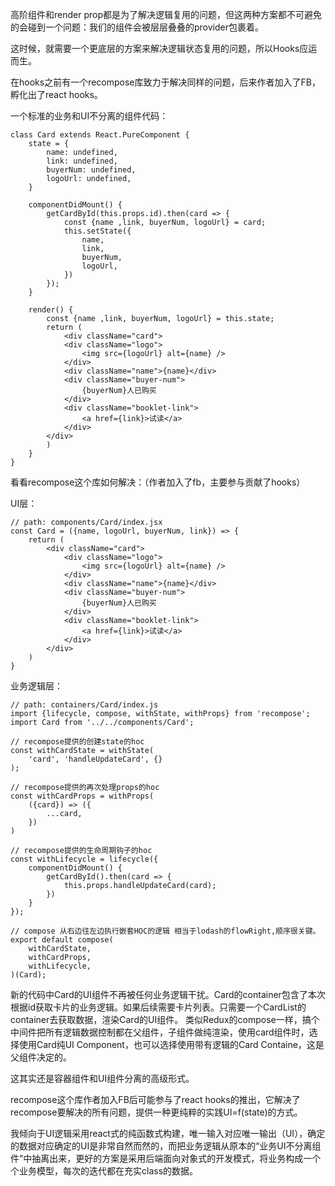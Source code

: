 
高阶组件和render prop都是为了解决逻辑复用的问题，但这两种方案都不可避免的会碰到一个问题：我们的组件会被层层叠叠的provider包裹着。

这时候，就需要一个更底层的方案来解决逻辑状态复用的问题，所以Hooks应运而生。

在hooks之前有一个recompose库致力于解决同样的问题，后来作者加入了FB，孵化出了react hooks。

一个标准的业务和UI不分离的组件代码：
```
class Card extends React.PureComponent {
    state = {
        name: undefined,
        link: undefined,
        buyerNum: undefined,
        logoUrl: undefined,
    }

    componentDidMount() {
        getCardById(this.props.id).then(card => {
            const {name ,link, buyerNum, logoUrl} = card;
            this.setState({
                name,
                link,
                buyerNum,
                logoUrl,
            })
        });
    }

    render() {
        const {name ,link, buyerNum, logoUrl} = this.state;
        return (
            <div className="card">
            <div className="logo">
                <img src={logoUrl} alt={name} />
            </div>
            <div className="name">{name}</div>
            <div className="buyer-num">
                {buyerNum}人已购买
            </div>
            <div className="booklet-link">
                <a href={link}>试读</a>
            </div>
        </div>
        )
    }
}
```

看看recompose这个库如何解决：（作者加入了fb，主要参与贡献了hooks）

UI层：
```
// path: components/Card/index.jsx
const Card = ({name, logoUrl, buyerNum, link}) => {
    return (
        <div className="card">
            <div className="logo">
                <img src={logoUrl} alt={name} />
            </div>
            <div className="name">{name}</div>
            <div className="buyer-num">
                {buyerNum}人已购买
            </div>
            <div className="booklet-link">
                <a href={link}>试读</a>
            </div>
        </div>
    )
}
```

业务逻辑层：
```
// path: containers/Card/index.js
import {lifecycle, compose, withState, withProps} from 'recompose';
import Card from '../../components/Card';

// recompose提供的创建state的hoc
const withCardState = withState(
    'card', 'handleUpdateCard', {}
);

// recompose提供的再次处理props的hoc
const withCardProps = withProps(
    ({card}) => ({
        ...card,
    })
)

// recompose提供的生命周期钩子的hoc
const withLifecycle = lifecycle({
    componentDidMount() {
        getCardById().then(card => {
            this.props.handleUpdateCard(card);
        })
    }
});

// compose 从右边往左边执行嵌套HOC的逻辑 相当于lodash的flowRight,顺序很关键。
export default compose(
    withCardState,
    withCardProps,
    withLifecycle,
)(Card);
```

新的代码中Card的UI组件不再被任何业务逻辑干扰。Card的container包含了本次根据id获取卡片的业务逻辑。如果后续需要卡片列表。只需要一个CardList的container去获取数据，渲染Card的UI组件。
类似Redux的compose一样，搞个中间件把所有逻辑数据控制都在父组件，子组件做纯渲染，使用card组件时，选择使用Card纯UI Component，也可以选择使用带有逻辑的Card Containe，这是父组件决定的。

这其实还是容器组件和UI组件分离的高级形式。

recompose这个库作者加入FB后可能参与了react hooks的推出，它解决了recompose要解决的所有问题，提供一种更纯粹的实践UI=f(state)的方式。

我倾向于UI逻辑采用react式的纯函数式构建，唯一输入对应唯一输出（UI），确定的数据对应确定的UI是非常自然而然的，而把业务逻辑从原本的“业务UI不分离组件”中抽离出来，更好的方案是采用后端面向对象式的开发模式，将业务构成一个个业务模型，每次的迭代都在充实class的数据。
